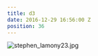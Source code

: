 ```yaml
---
title: d3
date: 2016-12-29 16:56:00 Z
position: 36
---
```


![stephen_lamony23.jpg](/uploads/stephen_lamony23.jpg)